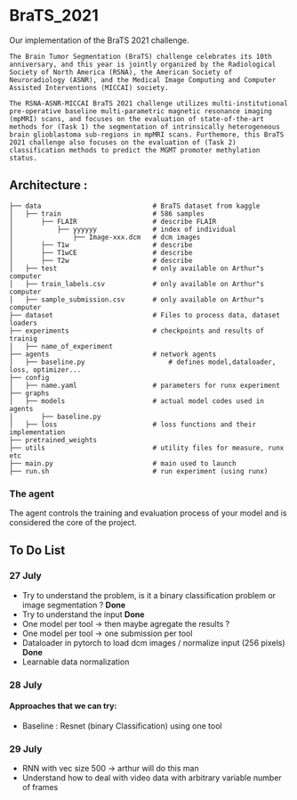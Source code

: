 # BraTS_2021

Our implementation of the BraTS 2021 challenge.

```
The Brain Tumor Segmentation (BraTS) challenge celebrates its 10th anniversary, and this year is jointly organized by the Radiological Society of North America (RSNA), the American Society of Neuroradiology (ASNR), and the Medical Image Computing and Computer Assisted Interventions (MICCAI) society.

The RSNA-ASNR-MICCAI BraTS 2021 challenge utilizes multi-institutional pre-operative baseline multi-parametric magnetic resonance imaging (mpMRI) scans, and focuses on the evaluation of state-of-the-art methods for (Task 1) the segmentation of intrinsically heterogeneous brain glioblastoma sub-regions in mpMRI scans. Furthemore, this BraTS 2021 challenge also focuses on the evaluation of (Task 2) classification methods to predict the MGMT promoter methylation status.
```

## Architecture :
```
├── data                            # BraTS dataset from kaggle
│   ├── train                       # 586 samples
│       ├── FLAIR                   # describe FLAIR
│           ├── yyyyyy              # index of individual 
│               ├── Image-xxx.dcm   # dcm images
│       ├── T1w                     # describe
│       ├── T1wCE                   # describe
│       ├── T2w                     # describe
│   ├── test                        # only available on Arthur"s computer
│   ├── train_labels.csv            # only available on Arthur"s computer
│   ├── sample_submission.csv       # only available on Arthur"s computer
├── dataset						    # Files to process data, dataset loaders
├── experiments 				    # checkpoints and results of trainig
│   ├── name_of_experiment
├── agents                          # network agents
│   ├── baseline.py                     # defines model,dataloader, loss, optimizer...
├── config 
│   ├── name.yaml                   # parameters for runx experiment
├── graphs 
│   ├── models                      # actual model codes used in agents
│       ├── baseline.py
│   ├── loss                        # loss functions and their implementation
├── pretrained_weights
├── utils                           # utility files for measure, runx etc
├── main.py                         # main used to launch 
├── run.sh                          # run experiment (using runx)

```
### The agent
The agent controls the training and evaluation process of your model and is considered the core of the project.


## To Do List 

### 27 July

* Try to understand the problem, is it a binary classification problem or image segmentation ? **Done**
* Try to understand the input **Done**
* One model per tool -> then maybe agregate the results ?
* One model per tool -> one submission per tool
* Dataloader in pytorch to load dcm images / normalize input (256 pixels) **Done**
* Learnable data normalization

### 28 July

#### Approaches that we can try:

* Baseline : Resnet (binary Classification) using one tool

### 29 July

* RNN with vec size 500 -> arthur will do this man
* Understand how to deal with video data with arbitrary variable number of frames



